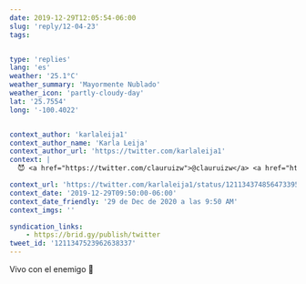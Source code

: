 ```yaml
---
date: 2019-12-29T12:05:54-06:00
slug: 'reply/12-04-23'
tags:


type: 'replies'
lang: 'es'
weather: '25.1°C'
weather_summary: 'Mayormente Nublado'
weather_icon: 'partly-cloudy-day'
lat: '25.7554'
long: '-100.4022'


context_author: 'karlaleija1'
context_author_name: 'Karla Leija'
context_author_url: 'https://twitter.com/karlaleija1'
context: |
  😈 ‪<a href="https://twitter.com/clauruizw">@clauruizw</a>‬ ‪<a href="https://twitter.com/ramiroruiz">@ramiroruiz</a>‬ para que no se vayan a agüitar por un partido de fútbol 🤪😉‪https://twitter.com/adrianm10/status/1211329646190448646 …‬

context_url: 'https://twitter.com/karlaleija1/status/1211343748564733953?s=12'
context_date: '2019-12-29T09:50:00-06:00'
context_date_friendly: '29 de Dec de 2020 a las 9:50 AM'
context_imgs: ''

syndication_links:
    - https://brid.gy/publish/twitter
tweet_id: '1211347523962638337'
---
```

Vivo con el enemigo 🤨